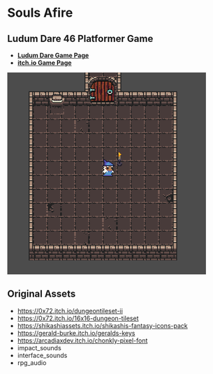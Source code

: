 # Souls Afire

## Ludum Dare 46 Platformer Game

 - **[Ludum Dare Game Page](https://ldjam.com/events/ludum-dare/46/$186947/)**
 - **[itch.io Game Page](https://clynamen.itch.io/souls-afire)**

![](banner.png)

## Original Assets

 - https://0x72.itch.io/dungeontileset-ii
 - https://0x72.itch.io/16x16-dungeon-tileset
 - https://shikashiassets.itch.io/shikashis-fantasy-icons-pack
 - https://gerald-burke.itch.io/geralds-keys
 - https://arcadiaxdev.itch.io/chonkly-pixel-font
 - impact_sounds
 - interface_sounds 
 - rpg_audio


